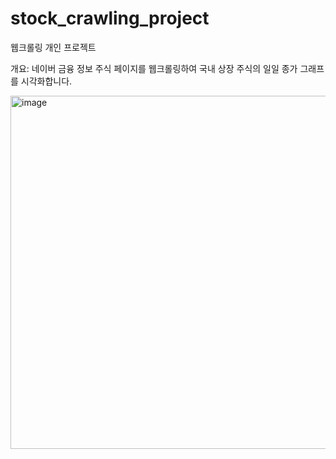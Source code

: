 # stock_crawling_project
웹크롤링 개인 프로젝트

개요: 네이버 금융 정보 주식 페이지를 웹크롤링하여 국내 상장 주식의 일일 종가 그래프를 시각화합니다.

<img width="622" height="565" alt="image" src="https://github.com/user-attachments/assets/8eca5485-7d97-45a6-975b-f9bea2391c72" />

